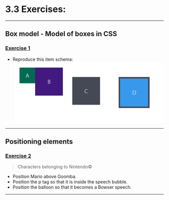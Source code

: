 # 3.3 Exercises:

---

## Box model - Model of boxes in CSS

### [Exercise 1](./exercises_1)

-   Reproduce this item schema:
    ![CSS-Box-Model-Example](./exercises_1/css-box-model-example.webp)

---

## Positioning elements

### [Exercise 2](./exercises_2)

> Characters belonging to Nintendo©

-   Position Mario above Goomba.
-   Position the p tag so that it is inside the speech bubble.
-   Position the balloon so that it becomes a Bowser speech.

---
